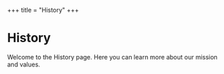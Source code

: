 +++
title = "History"
+++

# History

Welcome to the History page. Here you can learn more about our mission and values.
